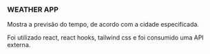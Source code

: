 ### WEATHER APP
Mostra a previsão do tempo, de acordo com a cidade especificada.

Foi utilizado react, react hooks, tailwind css e foi consumido uma API externa.


